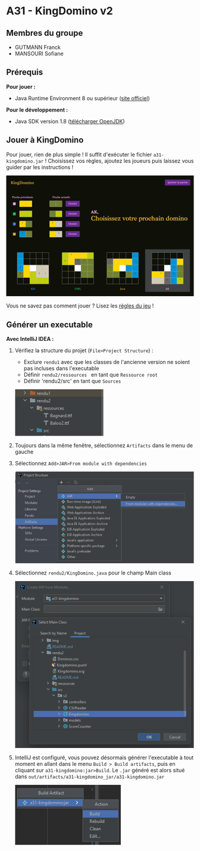 # A31 - KingDomino v2

## **Membres du groupe**

 * GUTMANN Franck
 * MANSOURI Sofiane

## Prérequis

**Pour jouer :**

- Java Runtime Environment 8 ou supérieur ([site officiel](https://www.java.com/fr/download/manual.jsp))
    
**Pour le développement :**

- Java SDK version 1.8 ([télécharger OpenJDK](https://www.openlogic.com/openjdk-downloads))

## Jouer à KingDomino

Pour jouer, rien de plus simple ! Il suffit d'exécuter le fichier `a31-kingdomino.jar` !
Choisissez vos règles, ajoutez les joueurs puis laissez vous guider par les instructions !

![](../img/jeu.png)

Vous ne savez pas comment jouer ? Lisez les [règles du jeu](https://git.unistra.fr/a313/a31-kingdomino/-/blob/master/docs/reglesKingdomino.pdf) !


## Générer un executable

**Avec IntelliJ IDEA :**

1. Vérifiez la structure du projet (`File>Project Structure`) :
   
    - Exclure `rendu1` avec que les classes de l'ancienne version ne soient pas incluses dans l'executable
    - Définir `rendu2/ressources ` en tant que `Ressource root`
    - Définir 'rendu2/src' en tant que `Sources`

    ![](../img/tuto1.png)


2. Toujours dans la même fenêtre, sélectionnez `Artifacts` dans le menu de gauche


3. Sélectionnez `Add>JAR>From module with dependencies`
   
   ![](../img/tuto2.png)


4. Sélectionnez `rendu2/KingDomino.java` pour le champ Main class

   ![](../img/tuto3.png)


5. IntelliJ est configuré, vous pouvez désormais générer l'executable à tout moment en allant dans le menu `Build > Build artifacts`, puis en cliquant sur `a31-kingdomino:jar>Build`.
   Le `.jar` généré est alors situé dans `out/artifacts/a31-kingdomino_jar/a31-kingdomino.jar`

   ![](../img/tuto4.png)
